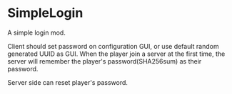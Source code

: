 # SimpleLogin

A simple login mod.

Client should set password on configuration GUI, or use default random generated UUID as GUI. When the player join a server at the first time, the server will remember the player's password(SHA256sum) as their password.

Server side can reset player's password.
